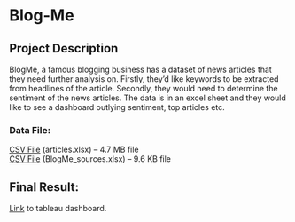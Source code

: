 # Blog-Me

## Project Description
BlogMe, a famous blogging business has a dataset of news articles that they need further analysis on. Firstly, they’d like keywords to be extracted from headlines of the article. Secondly, they would need to determine the sentiment of the news articles. 
The data is in an excel sheet and they would like to see a dashboard outlying sentiment, top articles etc.

### Data File: 
[CSV File](https://finch-groundhog-9245.squarespace.com/s/articles.xlsx) (articles.xlsx) – 4.7 MB file
<br>
[CSV File](https://finch-groundhog-9245.squarespace.com/s/BlogMe_sources.xlsx) (BlogMe_sources.xlsx) – 9.6 KB file


## Final Result:
[Link](https://public.tableau.com/app/profile/sayona.purohit/viz/Blogmearticleanalysis/BlogMeNewsDashboard) to tableau dashboard.
